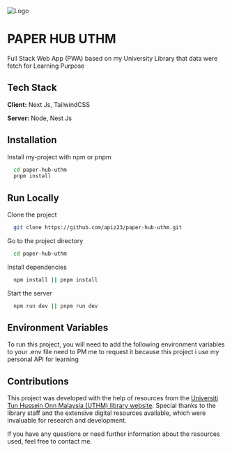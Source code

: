 
![Logo](https://www.uthm.edu.my/joomlatools-files/docman-images/generated/4e732ced3463d06de0ca9a15b6153677.png)


# PAPER HUB UTHM

Full Stack Web App (PWA) based on my University Library that data were fetch for Learning Purpose



## Tech Stack

**Client:** Next Js, TailwindCSS

**Server:** Node, Nest Js


## Installation

Install my-project with npm or pnpm

```bash
  cd paper-hub-uthm
  pnpm install
```
    
## Run Locally

Clone the project

```bash
  git clone https://github.com/apiz23/paper-hub-uthm.git
```

Go to the project directory

```bash
  cd paper-hub-uthm
```

Install dependencies

```bash
  npm install || pnpm install
```

Start the server

```bash
  npm run dev || pnpm run dev
```


## Environment Variables

To run this project, you will need to add the following environment variables to your .env file need to PM me to request it because this project i use my personal API for learning

## Contributions

This project was developed with the help of resources from the [Universiti Tun Hussein Onn Malaysia (UTHM) library website](https://library.uthm.edu.my). Special thanks to the library staff and the extensive digital resources available, which were invaluable for research and development.

If you have any questions or need further information about the resources used, feel free to contact me.



